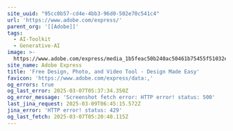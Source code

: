 ```yaml
---
site_uuid: "95cc0b57-cd4e-4bb3-96d0-502e70c541c4"
url: 'https://www.adobe.com/express/'
parent_org: '[[Adobe]]'
tags:
  - AI-Toolkit
  - Generative-AI
image: >-
  https://www.adobe.com/express/media_1b5feac50b240ac50461b75455f51032ee15e002d.jpeg?width=1200&format=pjpg&optimize=medium
site_name: Adobe Express
title: 'Free Design, Photo, and Video Tool - Design Made Easy'
favicon: 'https://www.adobe.com/express/data:,'
og_errors: true
og_last_error: 2025-03-07T05:37:34.350Z
og_error_message: 'Screenshot fetch error: HTTP error! status: 500'
last_jina_request: 2025-03-09T06:45:15.572Z
jina_error: 'HTTP error! status: 429'
og_last_fetch: 2025-03-07T05:20:40.115Z
---
```


